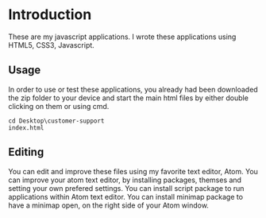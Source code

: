 # Introduction
These are my javascript applications. I wrote these applications using HTML5, CSS3, Javascript. 

## Usage
In order to use or test these applications, you already had been downloaded the zip folder to your device and start the main html files by either double clicking on them or using cmd.

```batch
cd Desktop\customer-support
index.html
```

## Editing
You can edit and improve these files using my favorite text editor, Atom. You can improve your atom text editor, by installing packages, themses and setting your own prefered settings. You can install script package to run applications within Atom text editor. You can install minimap package to have a minimap open, on the right side of your Atom window. 


